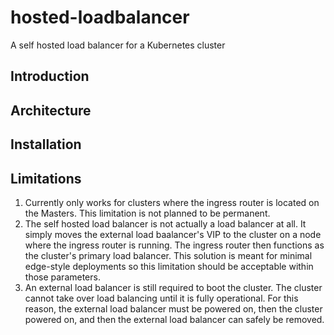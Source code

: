 # hosted-loadbalancer
A self hosted load balancer for a Kubernetes cluster

## Introduction

## Architecture

## Installation

## Limitations

1) Currently only works for clusters where the ingress router
   is located on the Masters. This limitation is not planned
   to be permanent.
2) The self hosted load balancer is not actually a load
   balancer at all. It simply moves the external load baalancer's
   VIP to the cluster on a node where the ingress router is
   running. The ingress router then functions as the cluster's
   primary load balancer. This solution is meant for minimal
   edge-style deployments so this limitation should be
   acceptable within those parameters.
3) An external load balancer is still required to boot the
   cluster. The cluster cannot take over load balancing until
   it is fully operational. For this reason, the external load
   balancer must be powered on, then the cluster powered on,
   and then the external load balancer can safely be removed.

